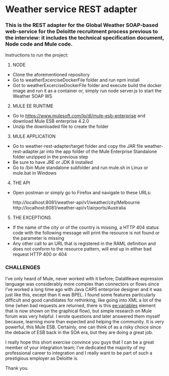 # Weather service REST adapter
### This is the REST adapter for the Global Weather SOAP-based web-service for the Deloitte recruitment process previous to the interview: it includes the technical specification document, Node code and Mule code.

Instructions to run the project:

1.	NODE
  * Clone the aforementioned repository
  *	Go to weatherExcerciseDockerFile folder and run npm install
  *	Got to weatherExcerciseDockerFile folder and execute build the docker image and run it as a container or, simply run node server.js to start the Weather SOAP WS
2.	MULE EE RUNTIME
  *	Go to https://www.mulesoft.com/lp/dl/mule-esb-enterprise and download Mule ESB enterprise 4.2.0
  *	Unzip the downloaded file to create the folder
 
3.	MULE APPLICATION
  *	Go to weather-rest-adapter/target folder and copy the JAR file weather-rest-adapter.jar into the app folder of the Mule Enterprise Standalone folder unzipped in the previous step	 
  *	Be sure to have JRE or JDK 8 installed
  *	Go to /bin Mule standalone subfolder and run mule.sh in Linux or mule.bat in Windows

4.	THE API
  *	Open postman or simply go to Firefox and navigate to these URLs:
  
       http://localhost:8081/weather-api/v1/weather/city/Melbourne  
       http://localhost:8081/weather-api/v1/airports/Australia  

5.	THE EXCEPTIONS
  *	If the name of the city or of the country is missing, a HTTP 404 status code with the following message will print the resource is not found or the parameter is missing
  *	Any other call to an URL that is registered in the RAML definition and does not conform to the resource pattern, will end up in either bad request HTTP 400 or 404 


### CHALLENGES
I’ve only heard of Mule, never worked with it before; DataWeave expression language was considerably more complex than connectors or flows since I’ve worked a long time ago with Java CAPS enterprise designer and it was just like this, except than it was BPEL. I found some features particularly difficult and good candidates for rethinking, like going into XML a lot of the time (when bad requests are returned, there is this <ee:variables> element that is now shown on the graphical flow), but simple research on Mule forum was very helpful. I wrote questions and later answered them myself because, learning more than expected and helping the community.
It is very powerful, this Mule ESB. Certainly, one can think of as a risky choice since the debacle of ESB back in the SOA era, but they are doing a great job.

I really hope this short exercise convince you guys that I can be a great member of your integration team; I’ve dedicated the majority of my professional career to integration and I really want to be part of such a prestigious employer as Deloitte is.

Thank you.
